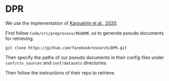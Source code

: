 # DPR

We use the implementation of [Karpukhin et al., 2020](https://github.com/facebookresearch/DPR). 

First follow `Code/src/preprocess/README.md` to generate pseudo documents for retrieving.

```
git clone https://github.com/facebookresearch/DPR.git
```

Then specify the paths of our pseudo documents in their config files under `conf/ctx_sources` and `conf/datasets` directories.

Then follow the instructions of their repo to retrieve.
